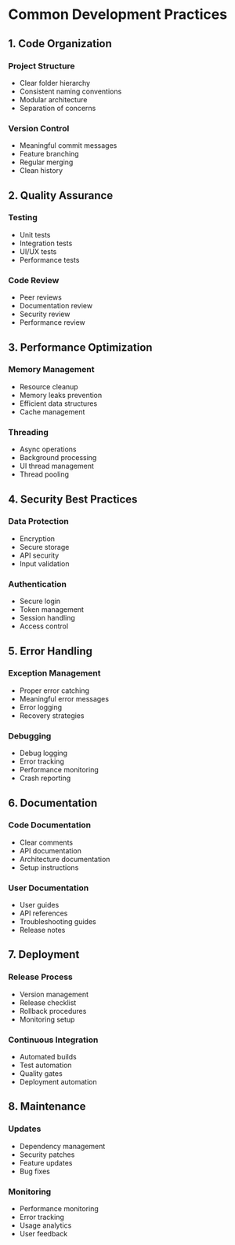 # Common Development Practices

## 1. Code Organization

### Project Structure
- Clear folder hierarchy
- Consistent naming conventions
- Modular architecture
- Separation of concerns

### Version Control
- Meaningful commit messages
- Feature branching
- Regular merging
- Clean history

## 2. Quality Assurance

### Testing
- Unit tests
- Integration tests
- UI/UX tests
- Performance tests

### Code Review
- Peer reviews
- Documentation review
- Security review
- Performance review

## 3. Performance Optimization

### Memory Management
- Resource cleanup
- Memory leaks prevention
- Efficient data structures
- Cache management

### Threading
- Async operations
- Background processing
- UI thread management
- Thread pooling

## 4. Security Best Practices

### Data Protection
- Encryption
- Secure storage
- API security
- Input validation

### Authentication
- Secure login
- Token management
- Session handling
- Access control

## 5. Error Handling

### Exception Management
- Proper error catching
- Meaningful error messages
- Error logging
- Recovery strategies

### Debugging
- Debug logging
- Error tracking
- Performance monitoring
- Crash reporting

## 6. Documentation

### Code Documentation
- Clear comments
- API documentation
- Architecture documentation
- Setup instructions

### User Documentation
- User guides
- API references
- Troubleshooting guides
- Release notes

## 7. Deployment

### Release Process
- Version management
- Release checklist
- Rollback procedures
- Monitoring setup

### Continuous Integration
- Automated builds
- Test automation
- Quality gates
- Deployment automation

## 8. Maintenance

### Updates
- Dependency management
- Security patches
- Feature updates
- Bug fixes

### Monitoring
- Performance monitoring
- Error tracking
- Usage analytics
- User feedback

